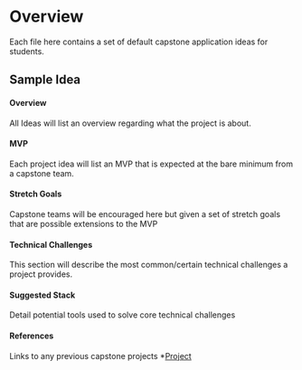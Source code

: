 # Overview
Each file here contains a set of default capstone application ideas for students.

## Sample Idea

#### Overview
All Ideas will list an overview regarding what the project is about. 

#### MVP
Each project idea will list an MVP that is expected at the bare minimum from a capstone team.

#### Stretch Goals 
Capstone teams will be encouraged here but given a set of stretch goals that are possible extensions to the MVP


#### Technical Challenges
This section will describe the most common/certain technical challenges a project provides.


#### Suggested Stack
Detail potential tools used to solve core technical challenges


#### References
Links to any previous capstone projects
*[Project](link.url)